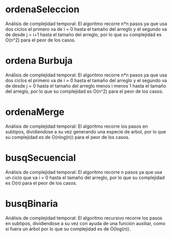 # ordenaSeleccion
Análisis de complejidad temporal:
El algoritmo recorre n*n pasos ya que usa dos ciclos el primero va de i = 0 hasta el tamaño del arreglo y el segundo va de desde j = i+1 hasta el tamaño del arreglo, por lo que su complejidad es O(n^2) para el peor de los casos.

# ordena Burbuja
Análisis de complejidad temporal:
El algoritmo recorre n*n pasos ya que usa dos ciclos el primero va de i = 0 hasta el tamaño del arreglo y el segundo va de desde j = 0 hasta el tamaño del arreglo menos i menos 1 hasta el tamaño del arreglo, por lo que su complejidad es O(n^2) para el peor de los casos.

# ordenaMerge
Análisis de complejidad temporal:
El algoritmo recorre los pasos en subtipos, dividiendose a su vez generando una especie de arbol, por lo que su complejidad es de O(nlog(n)) para el peor de los casos.

# busqSecuencial
Análisis de complejidad temporal:
El algoritmo recorre n pasos ya que usa un ciclo que va i = 0 hasta el tamaño del arreglo, por lo que su complejidad es O(n) para el peor de los casos.

# busqBinaria
Análisis de complejidad temporal:
El algoritmo recursivo recorre los pasos en subtipos, dividiendose a su vez con ayuda de una función auxiliar, como si fuera un árbol por lo que su complejidad es de O(log(n)).
